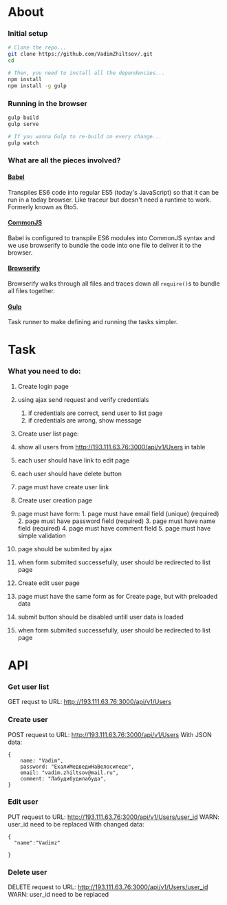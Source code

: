 
# About

### Initial setup

```bash
# Clone the repo...
git clone https://github.com/VadimZhiltsov/.git
cd 

# Then, you need to install all the dependencies...
npm install
npm install -g gulp
```

### Running in the browser
```bash
gulp build
gulp serve

# If you wanna Gulp to re-build on every change...
gulp watch
```


### What are all the pieces involved?

#### [Babel]
Transpiles ES6 code into regular ES5 (today's JavaScript) so that it can be run in a today browser. Like traceur but doesn't need a runtime to work. Formerly known as 6to5.

#### [CommonJS]
Babel is configured to transpile ES6 modules into CommonJS syntax and we use browserify to bundle the code into one file to deliver it to the browser.

#### [Browserify]
Browserify walks through all files and traces down all `require()`s to bundle all files together.  

#### [Gulp]
Task runner to make defining and running the tasks simpler.

[ES6]: http://wiki.ecmascript.org/doku.php?id=harmony:specification_drafts
[Babel]: http://babeljs.io/
[CommonJS]: http://wiki.commonjs.org/wiki/CommonJS
[Browserify]: http://browserify.org/
[Gulp]: http://gulpjs.com/





# Task



### What you need to do:

1. Create login page
  1. using ajax send request and verify credentials
     1. if credentials are correct, send user to list page
     2. if credentials are wrong, show message

2. Create user list page:
  1. show all users from http://193.111.63.76:3000/api/v1/Users in table
  2. each user should have link to edit page
  3. each user should have delete button
  4. page must have create user link

3. Create user creation page
  1. page must have form:
    1. page must have email field (unique) (required)
    2. page must have password field (required)
    3. page must have name field (required)
    4. page must have comment field
    5. page must have simple validation
  2. page should be submited by ajax
  3. when form submited successefully, user should be redirected to list page

4. Create edit user page
  1. page must have the same form as for Create page, but with preloaded data
  2. submit button should be disabled untill user data is loaded
  3. when form submited successefully, user should be redirected to list page




# API

### Get user list
GET requst to URL: http://193.111.63.76:3000/api/v1/Users

### Create user
POST request to URL:
http://193.111.63.76:3000/api/v1/Users
With JSON data:
```
{
	name: "Vadim",
	password: "ЕхалиМедведиНаВелосипеде",
	email: "vadim.zhiltsov@mail.ru",
	comment: "Лабудибудилабуда",
}
```

### Edit user 
PUT request to URL:
http://193.111.63.76:3000/api/v1/Users/user_id
WARN: user_id need to be replaced
With changed data:
```
{
  "name":"Vadimz"

}
```

### Delete user 
DELETE request to URL:
http://193.111.63.76:3000/api/v1/Users/user_id
WARN: user_id need to be replaced



